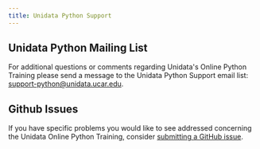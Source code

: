 ```yaml
---
title: Unidata Python Support
---
```


## Unidata Python Mailing List 

For additional questions or comments regarding Unidata's Online Python Training please send a message to the Unidata Python Support email list: <support-python@unidata.ucar.edu>.

## Github Issues

If you have specific problems you would like to see addressed concerning the Unidata Online Python Training, consider [submitting a GitHub issue](https://github.com/Unidata/online-python-training/issues).
